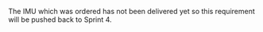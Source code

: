 The IMU which was ordered has not been delivered yet so this requirement will be pushed back to Sprint 4.